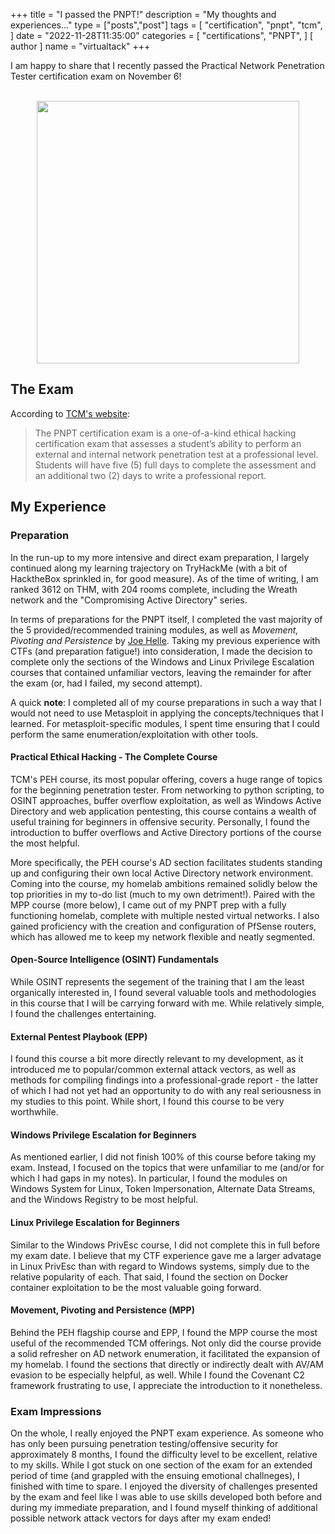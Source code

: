 +++
title = "I passed the PNPT!"
description = "My thoughts and experiences..."
type = ["posts","post"]
tags = [
    "certification",
    "pnpt",
    "tcm",
]
date = "2022-11-28T11:35:00"
categories = [
    "certifications",
    "PNPT",
]
[ author ]
  name = "virtualtack"
+++

I am happy to share that I recently passed the Practical Network Penetration Tester certification exam on November 6!

<br/>

<center>
<img src="/images/pnpt-cert.png" style="height:420px"> 
</center>


## The Exam
According to [TCM's website](https://certifications.tcm-sec.com/pnpt/):

> The PNPT certification exam is a one-of-a-kind ethical hacking certification exam that assesses a student’s ability to perform an external and internal network penetration test at a professional level.  Students will have five (5) full days to complete the assessment and an additional two (2) days to write a professional report.

## My Experience

### Preparation
In the run-up to my more intensive and direct exam preparation, I largely continued along my learning trajectory on TryHackMe (with a bit of HacktheBox sprinkled in, for good measure). As of the time of writing, I am ranked 3612 on THM, with 204 rooms complete, including the Wreath network and the "Compromising Active Directory" series.

In terms of preparations for the PNPT itself, I completed the vast majority of the 5 provided/recommended training modules, as well as *Movement, Pivoting and Persistence* by [Joe Helle](https://medium.themayor.tech/). Taking my previous experience with CTFs (and preparation fatigue!) into consideration, I made the decision to complete only the sections of the Windows and Linux Privilege Escalation courses that contained unfamiliar vectors, leaving the remainder for after the exam (or, had I failed, my second attempt). 

A quick **note**: I completed all of my course preparations in such a way that I would not need to use Metasploit in applying the concepts/techniques that I learned. For metasploit-specific modules, I spent time ensuring that I could perform the same enumeration/exploitation with other tools.

#### Practical Ethical Hacking - The Complete Course
TCM's PEH course, its most popular offering, covers a huge range of topics for the beginning penetration tester. From networking to python scripting, to OSINT approaches, buffer overflow exploitation, as well as Windows Active Directory and web application pentesting, this course contains a wealth of useful training for beginners in offensive security. Personally, I found the introduction to buffer overflows and Active Directory portions of the course the most helpful. 

More specifically, the PEH course's AD section facilitates students standing up and configuring their own local Active Directory network environment. Coming into the course, my homelab ambitions remained solidly below the top priorities in my to-do list (much to my own detriment!). Paired with the MPP course (more below), I came out of my PNPT prep with a fully functioning homelab, complete with multiple nested virtual networks. I also gained proficiency with the creation and configuration of PfSense routers, which has allowed me to keep my network flexible and neatly segmented.

#### Open-Source Intelligence (OSINT) Fundamentals
While OSINT represents the segement of the training that I am the least organically interested in, I found several valuable tools and methodologies in this course that I will be carrying forward with me. While relatively simple, I found the challenges entertaining. 

#### External Pentest Playbook (EPP)
I found this course a bit more directly relevant to my development, as it introduced me to popular/common external attack vectors, as well as methods for compiling findings into a professional-grade report - the latter of which I had not yet had an opportunity to do with any real seriousness in my studies to this point. While short, I found this course to be very worthwhile. 

#### Windows Privilege Escalation for Beginners
As mentioned earlier, I did not finish 100% of this course before taking my exam. Instead, I focused on the topics that were unfamiliar to me (and/or for which I had gaps in my notes). In particular, I found the modules on Windows System for Linux, Token Impersonation, Alternate Data Streams, and the Windows Registry to be most helpful.

#### Linux Privilege Escalation for Beginners
Similar to the Windows PrivEsc course, I did not complete this in full before my exam date. I believe that my CTF experience gave me a larger advatage in Linux PrivEsc than with regard to Windows systems, simply due to the relative popularity of each. That said, I found the section on Docker container exploitation to be the most valuable going forward.

#### Movement, Pivoting and Persistence (MPP)
Behind the PEH flagship course and EPP, I found the MPP course the most useful of the recommended TCM offerings. Not only did the course provide a solid refresher on AD network enumeration, it facilitated the expansion of my homelab. I found the sections that directly or indirectly dealt with AV/AM evasion to be especially helpful, as well. While I found the Covenant C2 framework frustrating to use, I appreciate the introduction to it nonetheless.

### Exam Impressions
On the whole, I really enjoyed the PNPT exam experience. As someone who has only been pursuing penetration testing/offensive security for approximately 8 months, I found the difficulty level to be excellent, relative to my skills. While I got stuck on one section of the exam for an extended period of time (and grappled with the ensuing emotional challneges), I finished with time to spare. I enjoyed the diversity of challenges presented by the exam and feel like I was able to use skills developed both before and during my immediate preparation, and I found myself thinking of additional possible network attack vectors for days after my exam ended! 